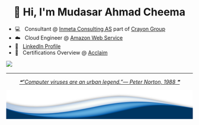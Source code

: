 <h1 align="center">👋 Hi, I'm Mudasar Ahmad Cheema</h1>

- 💻 &nbsp; Consultant @ <a href="https://inmeta.no/">Inmeta Consulting AS</a> part of <a href="https://www.crayon.com/">Crayon Group</a>
- ☁️  &nbsp; Cloud Engineer @ <a href="https://aws.amazon.com/">Amazon Web Service<a/>
- 👨 &nbsp; <a href="https://www.linkedin.com/in/mudasar-ahmad/">LinkedIn Profile</a>
- 📃 &nbsp; Certifications Overview @ <a href="https://www.youracclaim.com/users/mudasar-ahmad.4412309d/badges">Acclaim</a>

<img src="https://github-readme-stats.vercel.app/api?username=mudasar187&&show_icons=true&title_color=ffffff&icon_color=bb2acf&text_color=daf7dc&bg_color=282828">

---

 <p align="center">
<a href='https://github.com/marketplace/actions/quote-readme'>
<!--STARTS_HERE_QUOTE_README-->
<i>❝“Computer viruses are an urban legend.”— Peter Norton, 1988   ❞</i>
<!--ENDS_HERE_QUOTE_README-->
</a>
 </p>

 <img src="https://raw.githubusercontent.com/mudasar187/mudasar187/master/wave.png">
